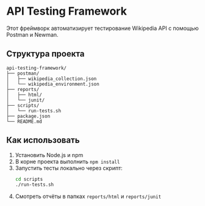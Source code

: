 # API Testing Framework

Этот фреймворк автоматизирует тестирование Wikipedia API с помощью Postman и Newman.

## Структура проекта

```
api-testing-framework/
├── postman/
│   ├── wikipedia_collection.json
│   └── wikipedia_environment.json
├── reports/
│   ├── html/
│   └── junit/
├── scripts/
│   └── run-tests.sh
├── package.json
└── README.md
```

## Как использовать

1. Установить Node.js и npm
2. В корне проекта выполнить `npm install`
3. Запустить тесты локально через скрипт:
   ```bash
   cd scripts
   ./run-tests.sh
   ```
4. Смотреть отчёты в папках `reports/html` и `reports/junit`